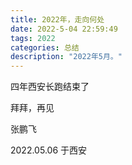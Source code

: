 ```yaml
---
title: 2022年，走向何处
date: 2022-5-04 22:59:49
tags: 2022
categories: 总结
description: "2022年5月。"
---
```


四年西安长跑结束了

拜拜，再见


张鹏飞

2022.05.06 于西安 

